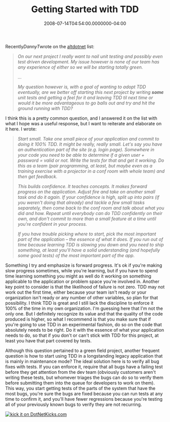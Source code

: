 ﻿---
title: Getting Started with TDD
date: "2008-07-14T04:54:00.0000000-04:00"
description: On our next project I really want to nail unit testing and possibly
featuredImage: img/getting-started-with-tdd-featured.png
---

Recently*DannyT*wrote on the [altdotnet](http://tech.groups.yahoo.com/group/altdotnet) list:

> *On our next project I really want to nail unit testing and possibly even test driven development. My issue however is none of our team has any experience of either so we will be starting totally green.*
>
> *…*
>
> *My question however is, with a goal of wanting to adopt TDD eventually, are we better off starting this next project by writing **some** unit tests and getting a feel for it and leaving TDD til next time or would it be more advantageous to go balls out and try and hit the ground running with TDD?*

I think this is a pretty common question, and I answered it on the list with what I hope was a useful response, but I want to reiterate and elaborate on it here. I wrote:

> *Start small. Take one small piece of your application and commit to doing it 100% TDD. It might be really, really small. Let's say you have an authentication part of the site (e.g. login page). Somewhere in your code you need to be able to determine if a given user + password = valid or not. Write the tests for that and get it working. Do this as a team (pair programming, at least, but maybe even as a training exercise with a projector in a conf room with whole team) and then get feedback.*
>
> *This builds confidence. It teaches concepts. It makes forward progress on the application. Adjust fire and take on another small task and do it again. If your confidence is high, split up into pairs (if you weren't doing that already) and tackle a few small tasks separately, then come back to the conf room and talk about what you did and how. Repeat until everybody can do TDD confidently on their own, and don't commit to more than a small feature at a time until you're confident in your process.*
>
> *If you have trouble picking where to start, pick the most important part of the application – the essence of what it does. If you run out of time because learning TDD is slowing you down and you need to ship something, at least you'll have a solid understanding (and hopefully some good tests) of the most important part of the app.*

Something I try and emphasize is forward progress. It's ok if you're making slow progress sometimes, while you're learning, but if you have to spend time learning something you might as well do it working on something applicable to the application or problem space you're involved in. Another key point to consider is that the likelihood of failure is not zero. TDD may not work out the first time, either because your team isn't ready or your organization isn't ready or any number of other variables, so plan for that possibility. I think TDD is great and I still lack the discipline to enforce it 100% of the time in my own organization. I'm guessing here that I'm not the only one. But I definitely recognize its value and that the quality of the code produced is higher, so what I recommend is that you make sure that if you're going to use TDD in an experimental fashion, do so on the code that absolutely needs to be right. Do it with the essence of what your application needs to do, so that if you don't or can't stick with TDD for this project, at least you have that part covered by tests.

Although this question pertained to a green field project, another frequent question is how to start using TDD in a longstanding legacy application that is mainly in maintenance mode? The ideal solution here is to verify all bug fixes with tests. If you can enforce it, require that all bugs have a failing test before they get attention from the dev team (obviously customers aren't writing these tests, but whomever triages the bugs can do so to verify them before submitting them into the queue for developers to work on them). This way, you start getting tests of the parts of the system that have the most bugs, you're sure the bugs are fixed because you can run tests at any time to confirm it, and you'll have fewer regressions because you're testing all of your previously known bugs to verify they are not recurring.

[![kick it on DotNetKicks.com](https://www.dotnetkicks.com/Services/Images/KickItImageGenerator.ashx?url=http%3a%2f%2fstevesmithblog.com%2fblog%2fgetting-started-with-tdd%2f)](http://www.dotnetkicks.com/kick/?url=http%3a%2f%2fstevesmithblog.com%2fblog%2fgetting-started-with-tdd%2f)

